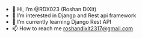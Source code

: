 - 👋 Hi, I’m @RDX023 (Roshan DiXit)
- 👀 I’m interested in Djangp and Rest api framework
- 🌱 I’m currently learning Django Rest API
- 📫 How to reach me roshandixit2317@gmail.com

<!---
RDX023/RDX023 is a ✨ special ✨ repository because its `README.md` (this file) appears on your GitHub profile.
You can click the Preview link to take a look at your changes.
--->
